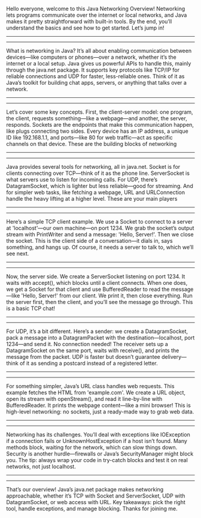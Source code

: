 Hello everyone, welcome to this Java Networking Overview! Networking lets programs communicate over the internet or local networks, and Java makes it pretty straightforward with built-in tools. By the end, you’ll understand the basics and see how to get started. Let’s jump in!

-------------------
-------------------

What is networking in Java? It’s all about enabling communication between devices—like computers or phones—over a network, whether it’s the internet or a local setup. Java gives us powerful APIs to handle this, mainly through the java.net package. It supports key protocols like TCP/IP for reliable connections and UDP for faster, less-reliable ones. Think of it as Java’s toolkit for building chat apps, servers, or anything that talks over a network.

-------------------
-------------------

Let’s cover some key concepts. First, the client-server model: one program, the client, requests something—like a webpage—and another, the server, responds. Sockets are the endpoints that make this communication happen, like plugs connecting two sides. Every device has an IP address, a unique ID like 192.168.1.1, and ports—like 80 for web traffic—act as specific channels on that device. These are the building blocks of networking

-------------------
-------------------

Java provides several tools for networking, all in java.net. Socket is for clients connecting over TCP—think of it as the phone line. ServerSocket is what servers use to listen for incoming calls. For UDP, there’s DatagramSocket, which is lighter but less reliable—good for streaming. And for simpler web tasks, like fetching a webpage, URL and URLConnection handle the heavy lifting at a higher level. These are your main players

-------------------
-------------------

Here’s a simple TCP client example. We use a Socket to connect to a server at 'localhost'—our own machine—on port 1234. We grab the socket’s output stream with PrintWriter and send a message: 'Hello, Server!'. Then we close the socket. This is the client side of a conversation—it dials in, says something, and hangs up. Of course, it needs a server to talk to, which we’ll see next.

-------------------
-------------------

Now, the server side. We create a ServerSocket listening on port 1234. It waits with accept(), which blocks until a client connects. When one does, we get a Socket for that client and use BufferedReader to read the message—like 'Hello, Server!' from our client. We print it, then close everything. Run the server first, then the client, and you’ll see the message go through. This is a basic TCP chat!

-------------------
-------------------

For UDP, it’s a bit different. Here’s a sender: we create a DatagramSocket, pack a message into a DatagramPacket with the destination—localhost, port 1234—and send it. No connection needed! The receiver sets up a DatagramSocket on the same port, waits with receive(), and prints the message from the packet. UDP is faster but doesn’t guarantee delivery—think of it as sending a postcard instead of a registered letter.

-------------------
-------------------

For something simpler, Java’s URL class handles web requests. This example fetches the HTML from 'example.com'. We create a URL object, open its stream with openStream(), and read it line-by-line with BufferedReader. It prints the webpage content—like a mini browser! This is high-level networking: no sockets, just a ready-made way to grab web data.

-------------------
-------------------

Networking has its challenges. You’ll deal with exceptions like IOException if a connection fails or UnknownHostException if a host isn’t found. Many methods block, waiting for the network, which can slow things down. Security is another hurdle—firewalls or Java’s SecurityManager might block you. The tip: always wrap your code in try-catch blocks and test it on real networks, not just localhost.

-------------------
-------------------

That’s our overview! Java’s java.net package makes networking approachable, whether it’s TCP with Socket and ServerSocket, UDP with DatagramSocket, or web access with URL. Key takeaways: pick the right tool, handle exceptions, and manage blocking. Thanks for joining me.
